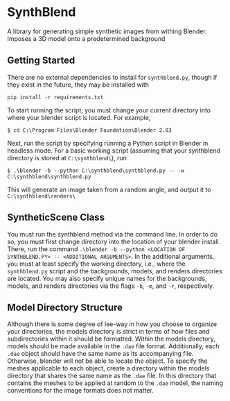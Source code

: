 # SynthBlend
A library for generating simple synthetic images from withing Blender. Imposes a 3D model onto a predetermined background

## Getting Started
There are no external dependencies to install for ```synthblend.py```, though if they exist in the future, they may be installed with 
```
pip install -r requirements.txt
```
To start running the script, you must change your current directory into where your blender script is located. For example, 
```console
$ cd C:\Program Files\Blender Foundation\Blender 2.83
```
Next, run the script by specifying running a Python script in Blender in headless mode. For a basic working script (assuming that your synthblend directory is stored at ```C:\synthblend\```), run 
```console
$ .\blender -b --python C:\synthblend\synthblend.py -- -w C:\synthblend\synthblend.py
```
This will generate an image taken from a random angle, and output it to ```C:\synthblend\renders\```

## SyntheticScene Class
You must run the synthblend method via the command line. In order to do so, you must first change directory into the location of your blender install. There, run the command ```.\blender -b --python <LOCATION OF SYNTHBLEND.PY> -- <ADDITIONAL ARGUMENTS>```. In the additional arguments, you must at least specify the working directory, i.e., where the ```synthblend.py``` script and the backgrounds, models, and renders directories are located. You may also specify unique names for the backgrounds, models, and renders directories via the flags ```-b```, ```-m```, and ```-r```, respectively. 

## Model Directory Structure
Although there is some degree of lee-way in how you choose to organize your directories, the models directory is strict in terms of how files and subdirectories within it should be formatted. Within the models directory, models should be made available in the ```.dae``` file format. Additionally, each ```.dae``` object should have the same name as its accompanying file. Otherwise, blender will not be able to locate the object. To specify the meshes applicable to each object, create a directory within the models directory that shares the same name as the ```.dae``` file. In this directory that contains the meshes to be applied at random to the ```.dae``` model, the naming conventions for the image formats does not matter.